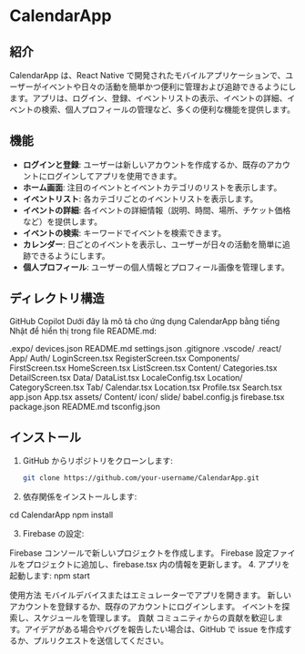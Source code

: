 # CalendarApp

## 紹介

CalendarApp は、React Native で開発されたモバイルアプリケーションで、ユーザーがイベントや日々の活動を簡単かつ便利に管理および追跡できるようにします。アプリは、ログイン、登録、イベントリストの表示、イベントの詳細、イベントの検索、個人プロフィールの管理など、多くの便利な機能を提供します。

## 機能

- **ログインと登録**: ユーザーは新しいアカウントを作成するか、既存のアカウントにログインしてアプリを使用できます。
- **ホーム画面**: 注目のイベントとイベントカテゴリのリストを表示します。
- **イベントリスト**: 各カテゴリごとのイベントリストを表示します。
- **イベントの詳細**: 各イベントの詳細情報（説明、時間、場所、チケット価格など）を提供します。
- **イベントの検索**: キーワードでイベントを検索できます。
- **カレンダー**: 日ごとのイベントを表示し、ユーザーが日々の活動を簡単に追跡できるようにします。
- **個人プロフィール**: ユーザーの個人情報とプロフィール画像を管理します。

## ディレクトリ構造

GitHub Copilot
Dưới đây là mô tả cho ứng dụng CalendarApp bằng tiếng Nhật để hiển thị trong file README.md:

.expo/ devices.json README.md settings.json .gitignore .vscode/ .react/ App/ Auth/ LoginScreen.tsx RegisterScreen.tsx Components/ FirstScreen.tsx HomeScreen.tsx ListScreen.tsx Content/ Categories.tsx DetailScreen.tsx Data/ DataList.tsx LocaleConfig.tsx Location/ CategoryScreen.tsx Tab/ Calendar.tsx Location.tsx Profile.tsx Search.tsx app.json App.tsx assets/ Content/ icon/ slide/ babel.config.js firebase.tsx package.json README.md tsconfig.json

## インストール

1. GitHub からリポジトリをクローンします:

   ```sh
   git clone https://github.com/your-username/CalendarApp.git

   ```

2. 依存関係をインストールします:

cd CalendarApp
npm install

3. Firebase の設定:

Firebase コンソールで新しいプロジェクトを作成します。
Firebase 設定ファイルをプロジェクトに追加し、firebase.tsx 内の情報を更新します。 4. アプリを起動します:
npm start

使用方法
モバイルデバイスまたはエミュレーターでアプリを開きます。
新しいアカウントを登録するか、既存のアカウントにログインします。
イベントを探索し、スケジュールを管理します。
貢献
コミュニティからの貢献を歓迎します。アイデアがある場合やバグを報告したい場合は、GitHub で issue を作成するか、プルリクエストを送信してください。
